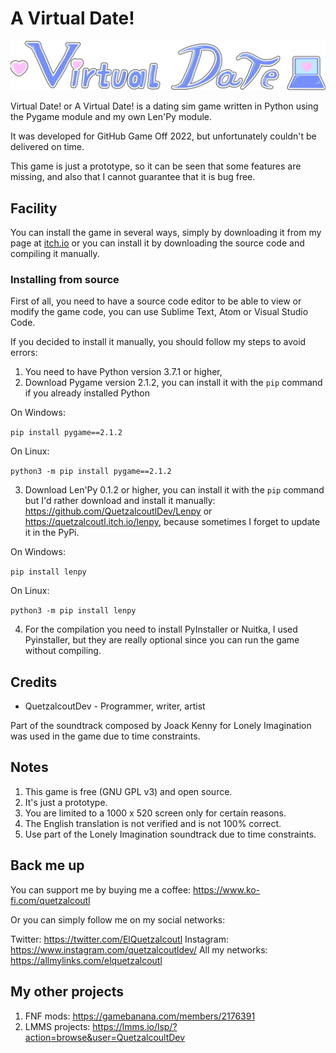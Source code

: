 
# A Virtual Date!

![](https://github.com/QuetzalcoutlDev/Virtual-Date/blob/main/assets/images/logo.png?raw=true)

Virtual Date! or A Virtual Date! is a dating sim game written in Python using the Pygame module and my own Len'Py module.

It was developed for GitHub Game Off 2022, but unfortunately couldn't be delivered on time.

This game is just a prototype, so it can be seen that some features are missing, and also that I cannot guarantee that it is bug free.


## Facility

You can install the game in several ways, simply by downloading it from my page at [itch.io](https://quetzalcoutl.itch.io/virtual-date) or you can install it by downloading the source code and compiling it manually.

### Installing from source

First of all, you need to have a source code editor to be able to view or modify the game code, you can use Sublime Text, Atom or Visual Studio Code.

If you decided to install it manually, you should follow my steps to avoid errors:

1. You need to have Python version 3.7.1 or higher,
2. Download Pygame version 2.1.2, you can install it with the `pip` command if you already installed Python

On Windows:

`pip install pygame==2.1.2`

On Linux:

`python3 -m pip install pygame==2.1.2`

3. Download Len'Py 0.1.2 or higher, you can install it with the `pip` command but I'd rather download and install it manually: https://github.com/QuetzalcoutlDev/Lenpy or https://quetzalcoutl.itch.io/lenpy, because sometimes I forget to update it in the PyPi.

On Windows:

`pip install lenpy`

On Linux:

`python3 -m pip install lenpy`

4. For the compilation you need to install PyInstaller or Nuitka, I used Pyinstaller, but they are really optional since you can run the game without compiling.


## Credits

* QuetzalcoutDev - Programmer, writer, artist

Part of the soundtrack composed by Joack Kenny for Lonely Imagination was used in the game due to time constraints.

## Notes

1. This game is free (GNU GPL v3) and open source.
2. It's just a prototype.
3. You are limited to a 1000 x 520 screen only for certain reasons.
4. The English translation is not verified and is not 100% correct.
5. Use part of the Lonely Imagination soundtrack due to time constraints.

## Back me up

You can support me by buying me a coffee: https://www.ko-fi.com/quetzalcoutl

Or you can simply follow me on my social networks:

Twitter: https://twitter.com/ElQuetzalcoutl
Instagram: https://www.instagram.com/quetzalcoutldev/
All my networks: https://allmylinks.com/elquetzalcoutl

## My other projects

1. FNF mods: https://gamebanana.com/members/2176391
2. LMMS projects: https://lmms.io/lsp/?action=browse&user=QuetzalcoultDev
